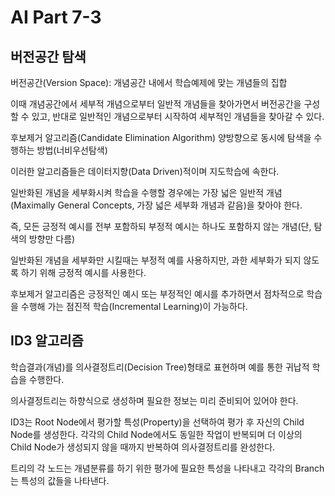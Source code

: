 # AI Part 7-3

## 버전공간 탐색
버전공간(Version Space): 개념공간 내에서 학습예제에 맞는 개념들의 집합

이때 개념공간에서 세부적 개념으로부터 일반적 개념들을 찾아가면서 버전공간을 구성할 수 있고, 반대로 일반적인 개념으로부터 시작하여 세부적인 개념들을 찾아갈 수 있다.

후보제거 알고리즘(Candidate Elimination Algorithm)
양방향으로 동시에 탐색을 수행하는 방법(너비우선탐색)

이러한 알고리즘들은 데이터지향(Data Driven)적이며 지도학습에 속한다.

일반화된 개념을 세부화시켜 학습을 수행할 경우에는 가장 넓은 일반적 개념(Maximally General Concepts, 가장 넓은 세부화 개념과 같음)을 찾아야 한다.

즉, 모든 긍정적 예시를 전부 포함하되 부정적 예시는 하나도 포함하지 않는 개념(단, 탐색의 방향만 다름)

일반화된 개념을 세부화만 시킬때는 부정적 예를 사용하지만, 과한 세부화가 되지 않도록 하기 위해 긍정적 예시를 사용한다.

후보제거 알고리즘은 긍정적인 예시 또는 부정적인 예시를 추가하면서 점차적으로 학습을 수행해 가는 점진적 학습(Incremental Learning)이 가능하다.

## ID3 알고리즘
학습결과(개념)를 의사결정트리(Decision Tree)형태로 표현하며 예를 통한 귀납적 학습을 수행한다.

의사결정트리는 하향식으로 생성하며 필요한 정보는 미리 준비되어 있어야 한다.

ID3는 Root Node에서 평가할 특성(Property)을 선택하여 평가 후 자신의 Child Node를 생성한다. 각각의 Child Node에서도 동일한 작업이 반복되며 더 이상의 Child Node가 생성되지 않을 때까지 반복하여 의사결정트리를 완성한다.

트리의 각 노드는 개념분류를 하기 위한 평가에 필요한 특성을 나타내고 각각의 Branch는 특성의 값들을 나타낸다.